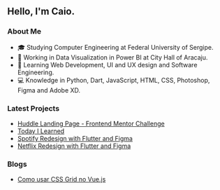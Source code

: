 <h2> Hello, I'm Caio. </h2>

<h3> About Me </h3>

- 🎓 Studying Computer Engineering at Federal University of Sergipe.
- 💼 Working in Data Visualization in Power BI at City Hall of Aracaju.
- 🌱 Learning Web Development, UI and UX design and Software Engineering.
- 💻 Knowledge in Python, Dart, JavaScript, HTML, CSS, Photoshop, Figma and Adobe XD.

<h3> Latest Projects </h3>

- [Huddle Landing Page - Frontend Mentor Challenge](https://github.com/caiovini64/Huddle-Landing-Page)
- [Today I Learned](https://github.com/caiovini64/til)
- [Spotify Redesign with Flutter and Figma](https://github.com/caiovini64/flutter_spotify_redesign)
- [Netflix Redesign with Flutter and Figma](https://github.com/caiovini64/flutter_NetflixLoginPage)

<h3> Blogs </h3>
 
- [Como usar CSS Grid no Vue.js](https://medium.com/@caioj3505/como-usar-css-grid-no-vue-js-4baa65b8944b)
